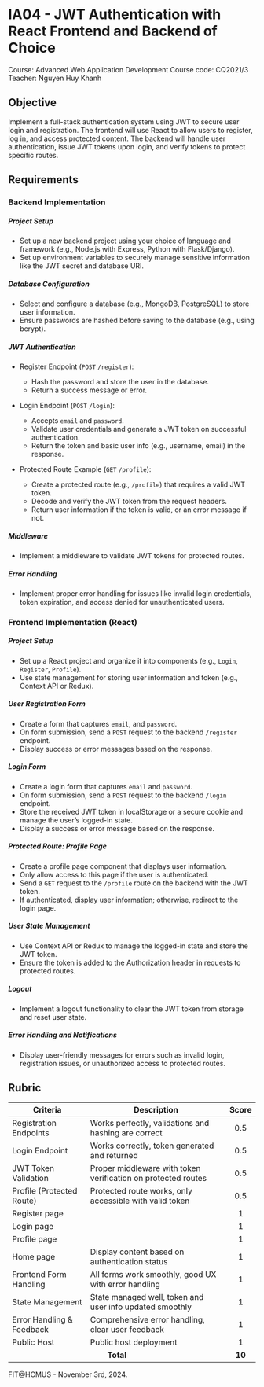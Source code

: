 # IA04 - JWT Authentication with React Frontend and Backend of Choice

Course: Advanced Web Application Development
Course code: CQ2021/3
Teacher: Nguyen Huy Khanh

## Objective

Implement a full-stack authentication system using JWT to secure user login and registration. The frontend will use React to allow users to register, log in, and access protected content. The backend will handle user authentication, issue JWT tokens upon login, and verify tokens to protect specific routes.

## Requirements

### Backend Implementation

##### Project Setup

-   Set up a new backend project using your choice of language and framework (e.g., Node.js with Express, Python with Flask/Django).
-   Set up environment variables to securely manage sensitive information like the JWT secret and database URI.

##### Database Configuration

-   Select and configure a database (e.g., MongoDB, PostgreSQL) to store user information.
-   Ensure passwords are hashed before saving to the database (e.g., using bcrypt).

##### JWT Authentication

-   Register Endpoint (`POST` `/register`):

    -   Hash the password and store the user in the database.
    -   Return a success message or error.

-   Login Endpoint (`POST` `/login`):

    -   Accepts `email` and `password`.
    -   Validate user credentials and generate a JWT token on successful authentication.
    -   Return the token and basic user info (e.g., username, email) in the response.

-   Protected Route Example (`GET` `/profile`):

    -   Create a protected route (e.g., `/profile`) that requires a valid JWT token.
    -   Decode and verify the JWT token from the request headers.
    -   Return user information if the token is valid, or an error message if not.

##### Middleware

-   Implement a middleware to validate JWT tokens for protected routes.

##### Error Handling

-   Implement proper error handling for issues like invalid login credentials, token expiration, and access denied for unauthenticated users.

### Frontend Implementation (React)

##### Project Setup

-   Set up a React project and organize it into components (e.g., `Login`, `Register`, `Profile`).
-   Use state management for storing user information and token (e.g., Context API or Redux).

##### User Registration Form

-   Create a form that captures `email`, and `password`.
-   On form submission, send a `POST` request to the backend `/register` endpoint.
-   Display success or error messages based on the response.

##### Login Form

-   Create a login form that captures `email` and `password`.
-   On form submission, send a `POST` request to the backend `/login` endpoint.
-   Store the received JWT token in localStorage or a secure cookie and manage the user’s logged-in state.
-   Display a success or error message based on the response.

##### Protected Route: Profile Page

-   Create a profile page component that displays user information.
-   Only allow access to this page if the user is authenticated.
-   Send a `GET` request to the `/profile` route on the backend with the JWT token.
-   If authenticated, display user information; otherwise, redirect to the login page.

##### User State Management

-   Use Context API or Redux to manage the logged-in state and store the JWT token.
-   Ensure the token is added to the Authorization header in requests to protected routes.

##### Logout

-   Implement a logout functionality to clear the JWT token from storage and reset user state.

##### Error Handling and Notifications

-   Display user-friendly messages for errors such as invalid login, registration issues, or unauthorized access to protected routes.

## Rubric

<table>
    <thead>
        <tr>
            <th>Criteria</th>
            <th>Description</th>
            <th>Score</th>
        </tr>
    </thead>
    <tbody >
        <tr>
            <td>Registration Endpoints</td>
            <td>Works perfectly, validations and hashing are correct</td>
            <td align=center>0.5</td>
        </tr>
        <tr>
            <td>Login Endpoint</td>
            <td>Works correctly, token generated and returned</td>
            <td align=center>0.5</td>
        </tr>
        <tr>
            <td>JWT Token Validation</td>
            <td>Proper middleware with token verification on protected routes</td>
            <td align=center>0.5</td>
        </tr>
        <tr>
            <td>Profile (Protected Route)</td>
            <td>Protected route works, only accessible with valid token</td>
            <td align=center>0.5</td>
        </tr>
        <tr>
            <td>Register page</td>
            <td></td>
            <td align=center>1</td>
        </tr>
        <tr>
            <td>Login page</td>
            <td></td>
            <td align=center>1</td>
        </tr>
        <tr>
            <td>Profile page</td>
            <td></td>
            <td align=center>1</td>
        </tr>
        <tr>
            <td>Home page</td>
            <td>Display content based on authentication status</td>
            <td align=center>1</td>
        </tr>
        <tr>
            <td>Frontend Form Handling</td>
            <td>All forms work smoothly, good UX with error handling</td>
            <td align=center>1</td>
        </tr>
        <tr>
            <td>State Management</td>
            <td>State managed well, token and user info updated smoothly</td>
            <td align=center>1</td>
        </tr>
        <tr>
            <td>Error Handling & Feedback</td>
            <td>Comprehensive error handling, clear user feedback</td>
            <td align=center>1</td>
        </tr>
        <tr>
            <td>Public Host</td>
            <td>Public host deployment</td>
            <td align=center>1</td>
        </tr>
        <!-- TOTAL SCORE -->
        <tr>
            <td colspan=2 align=center><strong>Total</strong></td>
            <td align=center><strong>10</strong></td>
        </tr>
    </tbody>
</table>

FIT@HCMUS - November 3rd, 2024.

